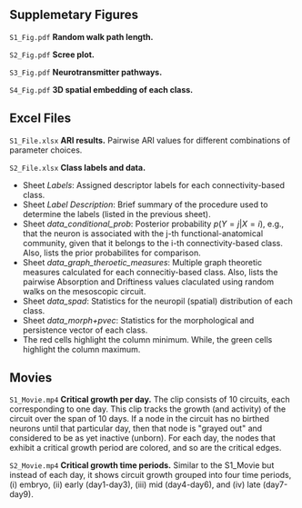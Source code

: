 ## Supplemetary Figures

`S1_Fig.pdf` **Random walk path length.**

`S2_Fig.pdf` **Scree plot.**

`S3_Fig.pdf` **Neurotransmitter pathways.**

`S4_Fig.pdf` **3D spatial embedding of each class.**


## Excel Files

`S1_File.xlsx` **ARI results.** Pairwise ARI values for different combinations of parameter choices.

`S2_File.xlsx` **Class labels and data.**
  - Sheet *Labels*: Assigned descriptor labels for each connectivity-based class.
  - Sheet *Label Description*: Brief summary of the procedure used to determine the labels (listed in the previous sheet).
  - Sheet *data_conditional_prob*: Posterior probability $p(Y=j|X=i)$, e.g., that the neuron is associated with the j-th functional-anatomical community, given that it belongs to the i-th connectivity-based class. Also, lists the prior probabilites for comparison.
  - Sheet *data_graph_theroetic_measures*: Multiple graph theoretic measures calculated for each connecitiy-based class. Also, lists the pairwise Absorption and Driftiness values claculated using random walks on the mesoscopic circuit.
  - Sheet *data_spad*: Statistics for the neuropil (spatial) distribution of each class.
  - Sheet *data_morph+pvec*: Statistics for the morphological and persistence vector of each class.
  - The red cells highlight the column minimum. While, the green cells highlight the column maximum.


## Movies

`S1_Movie.mp4` **Critical growth per day.** The clip consists of 10 circuits, each corresponding to one day. This clip tracks the growth (and activity) of the circuit over the span of 10 days. If a node in the circuit has no birthed neurons until that particular day, then that node is "grayed out" and considered to be as yet inactive (unborn). For each day, the nodes that exhibit a critical growth period are colored, and so are the critical edges.

`S2_Movie.mp4` **Critical growth time periods.** Similar to the S1_Movie but instead of each day, it shows circuit growth grouped into four time periods, (i) embryo, (ii) early (day1-day3), (iii) mid (day4-day6), and (iv) late (day7-day9).


